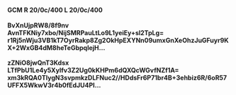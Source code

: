 #### GCM R 20/0c/400 L 20/0c/400
**BvXnUjpRW8/8f9nv**<br/>**AvnTFKNiy7xbo/NijSMRPauLtLo9L1yeiEy+sl2TpLg=**<br/>**r1Rj5nWju3VB1kT7OyrRakp8Zg2OkHpEXYNn09umxGnXeOhzJuGFuyr9KX+2WxGB4dM8heTeGbpqlejH...**<br/><br/>
**zZNiO8jwQnT3Kdsx**<br/>**LTfPbU1Le4y5Xylfv3Z2Ug0kKHPm6dQXQcWGvfNZf1A=**<br/>**xm3kRQA0TIygN3svpmkzDLFNuc2//HDdsFr6P71br4B+3ehbiz6R/6oR57UFFX5WkwV3r4b0fEdJU4PI...**